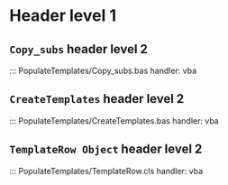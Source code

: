 # Header level 1

## `Copy_subs` header level 2

::: PopulateTemplates/Copy_subs.bas
    handler: vba



## `CreateTemplates` header level 2

::: PopulateTemplates/CreateTemplates.bas
    handler: vba

## `TemplateRow Object` header level 2

::: PopulateTemplates/TemplateRow.cls
    handler: vba